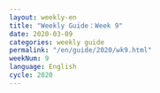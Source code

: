 ```yaml
---
layout: weekly-en
title: "Weekly Guide：Week 9"
date: 2020-03-09
categories: weekly guide
permalink: "/en/guide/2020/wk9.html"
weekNum: 9
language: English
cycle: 2020
---
```


